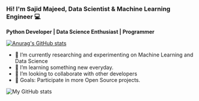 ### Hi! I'm Sajid Majeed, Data Scientist & Machine Learning Engineer 💻
**Python Developer | Data Science Enthusiast | Programmer**

[![Anurag's GitHub stats](https://github-readme-stats.vercel.app/api?username=SajidMajeed92)](https://github.com/SajidMajeed92/github-readme-stats)


<!--
**SajidMajeed92/SajidMajeed92** is a ✨ _special_ ✨ repository because its `README.md` (this file) appears on your GitHub profile.

Here are some ideas to get you started:
-->
- 🔭  I’m currently researching and experimenting on Machine Learning and Data Science 
- 🌱 I’m learning something new everyday.
- 👯 I’m looking to collaborate with other developers
- 🙌 Goals: Participate in more Open Source projects.


![My GitHub stats](https://github-readme-stats.vercel.app/api?username=SajidMajeed92&theme=github_dark&show_icons=true) 







 
